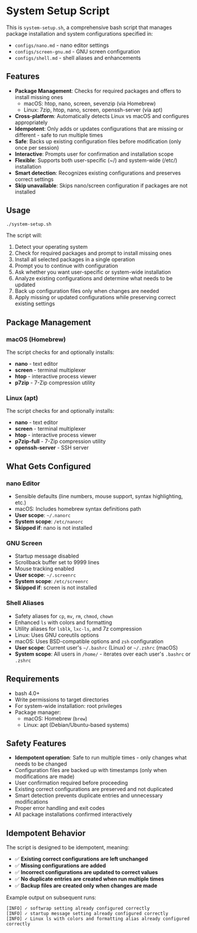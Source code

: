 # System Setup Script

This is `system-setup.sh`, a comprehensive bash script that manages package installation and system configurations specified in:
- `configs/nano.md` - nano editor settings
- `configs/screen-gnu.md` - GNU screen configuration  
- `configs/shell.md` - shell aliases and enhancements

## Features

- **Package Management**: Checks for required packages and offers to install missing ones
  - macOS: htop, nano, screen, sevenzip (via Homebrew)
  - Linux: 7zip, htop, nano, screen, openssh-server (via apt)
- **Cross-platform**: Automatically detects Linux vs macOS and configures appropriately
- **Idempotent**: Only adds or updates configurations that are missing or different - safe to run multiple times
- **Safe**: Backs up existing configuration files before modification (only once per session)
- **Interactive**: Prompts user for confirmation and installation scope
- **Flexible**: Supports both user-specific (~/) and system-wide (/etc/) installation
- **Smart detection**: Recognizes existing configurations and preserves correct settings
- **Skip unavailable**: Skips nano/screen configuration if packages are not installed

## Usage

```bash
./system-setup.sh
```

The script will:
1. Detect your operating system
2. Check for required packages and prompt to install missing ones
3. Install all selected packages in a single operation
4. Prompt you to continue with configuration
5. Ask whether you want user-specific or system-wide installation
6. Analyze existing configurations and determine what needs to be updated
7. Back up configuration files only when changes are needed
8. Apply missing or updated configurations while preserving correct existing settings

## Package Management

### macOS (Homebrew)
The script checks for and optionally installs:
- **nano** - text editor
- **screen** - terminal multiplexer
- **htop** - interactive process viewer
- **p7zip** - 7-Zip compression utility

### Linux (apt)
The script checks for and optionally installs:
- **nano** - text editor
- **screen** - terminal multiplexer
- **htop** - interactive process viewer
- **p7zip-full** - 7-Zip compression utility
- **openssh-server** - SSH server

## What Gets Configured

### nano Editor
- Sensible defaults (line numbers, mouse support, syntax highlighting, etc.)
- macOS: Includes homebrew syntax definitions path
- **User scope**: `~/.nanorc`
- **System scope**: `/etc/nanorc`
- **Skipped if**: nano is not installed

### GNU Screen
- Startup message disabled
- Scrollback buffer set to 9999 lines
- Mouse tracking enabled
- **User scope**: `~/.screenrc`
- **System scope**: `/etc/screenrc`
- **Skipped if**: screen is not installed

### Shell Aliases
- Safety aliases for `cp`, `mv`, `rm`, `chmod`, `chown`
- Enhanced `ls` with colors and formatting
- Utility aliases for `lsblk`, `lxc-ls`, and 7z compression
- Linux: Uses GNU coreutils options
- macOS: Uses BSD-compatible options and `zsh` configuration
- **User scope**: Current user's `~/.bashrc` (Linux) or `~/.zshrc` (macOS)
- **System scope**: All users in `/home/` - iterates over each user's `.bashrc` or `.zshrc`

## Requirements

- bash 4.0+
- Write permissions to target directories
- For system-wide installation: root privileges
- Package manager:
  - macOS: Homebrew (`brew`)
  - Linux: apt (Debian/Ubuntu-based systems)

## Safety Features

- **Idempotent operation**: Safe to run multiple times - only changes what needs to be changed
- Configuration files are backed up with timestamps (only when modifications are made)
- User confirmation required before proceeding
- Existing correct configurations are preserved and not duplicated
- Smart detection prevents duplicate entries and unnecessary modifications
- Proper error handling and exit codes
- All package installations confirmed interactively

## Idempotent Behavior

The script is designed to be idempotent, meaning:
- ✅ **Existing correct configurations are left unchanged**
- ✅ **Missing configurations are added**
- ✅ **Incorrect configurations are updated to correct values**
- ✅ **No duplicate entries are created when run multiple times**
- ✅ **Backup files are created only when changes are made**

Example output on subsequent runs:
```
[INFO] ✓ softwrap setting already configured correctly
[INFO] ✓ startup message setting already configured correctly
[INFO] ✓ Linux ls with colors and formatting alias already configured correctly
```